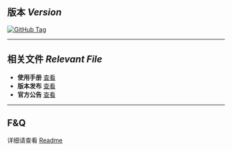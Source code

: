 ## 版本 *Version*


[![GitHub Tag](https://img.shields.io/github/tag/jokin1999/PrivacyCloud.svg?style=flat-square)](https://raw.githubusercontent.com/jokin1999/PrivacyCloud/master)

---

## 相关文件 *Relevant File*

- **使用手册** [查看](./manual/start.md)
- **版本发布** [查看](./release/index.md)
- **官方公告** [查看](./notice/index.md)

---

## F&Q

详细请查看 [Readme](https://github.com/jokin1999/PrivacyCloud)
